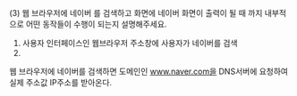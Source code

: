 (3) 웹 브라우저에 네이버 를 검색하고 화면에 네이버 화면이 출력이 될 때 까지 내부적으로 어떤 동작들이 수행이 되는지 설명해주세요.

1. 사용자 인터페이스인 웹브라우저 주소창에 사용자가 네이버를 검색
2. 
웹 브라우저에 네이버를 검색하면 도메인인 www.naver.com을 DNS서버에 요청하여 실제 주소값 IP주소를 받아온다.
